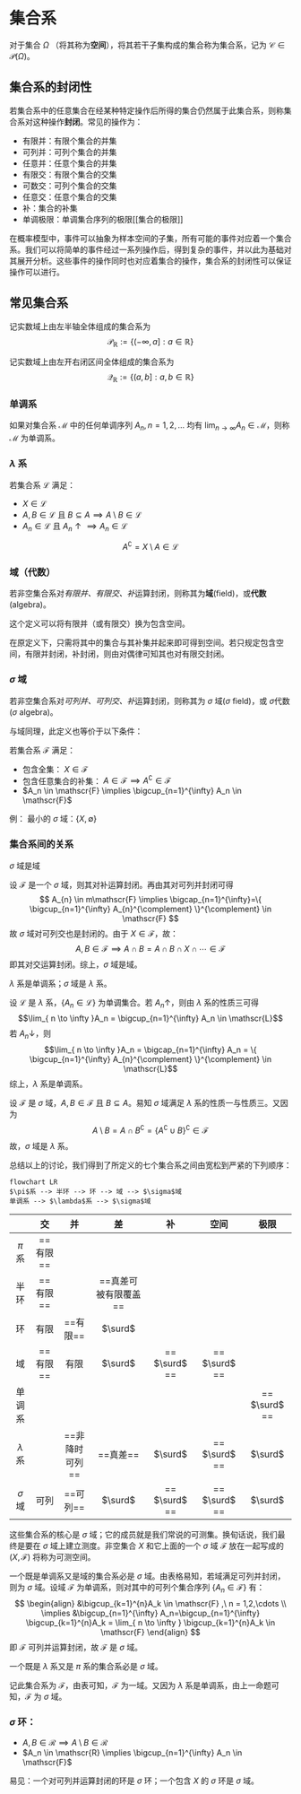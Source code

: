 # 集合系

对于集合 $\Omega$ （将其称为**空间**），将其若干子集构成的集合称为集合系，记为 $\mathcal{C} \in \mathcal{P}(\Omega)$。

## 集合系的封闭性

若集合系中的任意集合在经某种特定操作后所得的集合仍然属于此集合系，则称集合系对这种操作**封闭**。常见的操作为：

+ 有限并：有限个集合的并集
+ 可列并：可列个集合的并集
+ 任意并：任意个集合的并集
+ 有限交：有限个集合的交集
+ 可数交：可列个集合的交集
+ 任意交：任意个集合的交集
+ 补：集合的补集
+ 单调极限：单调集合序列的极限[[集合的极限]]

在概率模型中，事件可以抽象为样本空间的子集，所有可能的事件对应着一个集合系。我们可以将简单的事件经过一系列操作后，得到复杂的事件，并以此为基础对其展开分析。这些事件的操作同时也对应着集合的操作，集合系的封闭性可以保证操作可以进行。

## 常见集合系

记实数域上由左半轴全体组成的集合系为
$$ \mathscr{P}_{\mathbb{R}} := \{ (-\infty,a]:a \in \mathbb{R} \} $$

记实数域上由左开右闭区间全体组成的集合系为
$$ \mathscr{Q}_{\mathbb{R}} := \{ (a,b]:a,b \in \mathbb{R} \} $$

### 单调系

如果对集合系 $\mathscr{M}$ 中的任何单调序列 ${A_{n},n=1,2, …}$ 均有 $\lim_{ n \to \infty }A_{n} \in \mathscr{M}$，则称 $\mathscr{M}$ 为单调系。

### $\lambda$ 系

若集合系 $\mathscr{L}$ 满足：

- $X \in \mathscr{L}$
- $A,B \in \mathscr{L}$ 且 $B \subseteq A \implies A\setminus B \in \mathscr{L}$
- $A_n \in \mathscr{L}$ 且 $A_n \uparrow \implies A_n \in \mathscr{L}$

$$ A^{\complement}=X \setminus A \in \mathscr{L} $$

### 域（代数）

若非空集合系对*有限并、有限交、补*运算封闭，则称其为**域**(field)，或**代数**(algebra)。

这个定义可以将有限并（或有限交）换为包含空间。

在原定义下，只需将其中的集合与其补集并起来即可得到空间。若只规定包含空间，有限并封闭，补封闭，则由对偶律可知其也对有限交封闭。

### $\sigma$ 域

若非空集合系对*可列并、可列交、补*运算封闭，则称其为 $\sigma$ 域($\sigma$ field)，或 $\sigma$代数($\sigma$ algebra)。

与域同理，此定义也等价于以下条件：

若集合系 $\mathscr{F}$ 满足：

- 包含全集： $X \in \mathscr{F}$
- 包含任意集合的补集： $A \in \mathscr{F} \implies A^{\complement} \in \mathscr{F}$
- $A_n \in \mathscr{F} \implies \bigcup_{n=1}^{\infty} A_n \in \mathscr{F}$

例：
最小的 $\sigma$ 域：$\{ X,\emptyset \}$

### 集合系间的关系

$\sigma$ 域是域

设 $\mathscr{F}$ 是一个 $\sigma$ 域，则其对补运算封闭。再由其对可列并封闭可得
$$ A_{n} \in m\mathscr{F} \implies \bigcap_{n=1}^{\infty}=\{ \bigcup_{n=1}^{\infty} A_{n}^{\complement} \}^{\complement} \in \mathscr{F} $$
故 $\sigma$ 域对可列交也是封闭的。由于 $X \in \mathscr{F}$，故：
$$ A,B \in \mathscr{F} \implies A \cap B = A \cap B \cap X \cap \cdots \in \mathscr{F} $$
即其对交运算封闭。综上，$\sigma$ 域是域。

$\lambda$ 系是单调系；$\sigma$ 域是 $\lambda$ 系。

设 $\mathscr{L}$ 是 $\lambda$ 系，$\{ A_n \in \mathscr{L} \}$ 为单调集合。若 $A_n \uparrow$，则由 $\lambda$ 系的性质三可得
$$\lim_{ n \to \infty }A_n = \bigcup_{n=1}^{\infty} A_n \in \mathscr{L}$$
若 $A_n \downarrow$，则
$$\lim_{ n \to \infty }A_n = \bigcap_{n=1}^{\infty} A_n = \{ \bigcup_{n=1}^{\infty} A_{n}^{\complement} \}^{\complement} \in \mathscr{L}$$
综上，$\lambda$ 系是单调系。

设 $\mathscr{F}$ 是 $\sigma$ 域，$A,B \in \mathscr{F}$ 且 $B \subseteq A$。易知 $\sigma$ 域满足 $\lambda$ 系的性质一与性质三。又因为
$$A \setminus B = A \cap B^{\complement}=\{ A ^{\complement} \cup B \}^{\complement} \in \mathscr{F}$$
故，$\sigma$ 域是 $\lambda$ 系。

总结以上的讨论，我们得到了所定义的七个集合系之间由宽松到严紧的下列顺序：

```mermaid
flowchart LR
$\pi$系 --> 半环 --> 环 --> 域 --> $\sigma$域
单调系 --> $\lambda$系 --> $\sigma$域
```

|             |    交    |       并       |          差          |     补      |    空间     |    极限     |
|:-----------:|:--------:|:--------------:|:--------------------:|:-----------:|:-----------:|:-----------:|
|   $\pi$ 系   | ==有限== |                |                      |             |             |             |
|    半环     | ==有限== |                | ==真差可被有限覆盖== |             |             |             |
|     环      |   有限   |    ==有限==    |     $\surd$       |             |             |             |
|     域      | ==有限== |      有限      |       $\surd$        | == $\surd$ == | == $\surd$ == |             |
|   单调系    |          |                |                      |             |             | == $\surd$ == |
| $\lambda$ 系 |          | ==非降时可列== |       ==真差==       |   $\surd$   | == $\surd$ == |   $\surd$   |
| $\sigma$ 域  |   可列   |    ==可列==    |       $\surd$        | == $\surd$ == | == $\surd$ == |   $\surd$   |

这些集合系的核心是 $\sigma$ 域；它的成员就是我们常说的可测集。换旬话说，我们最终是要在 $\sigma$ 域上建立测度。非空集合 $X$ 和它上面的一个 $\sigma$ 域 $\mathscr{F}$ 放在一起写成的 $(X,\mathscr{F})$ 将称为可测空间。

一个既是单调系又是域的集合系必是 $\sigma$ 域。由表格易知，若域满足可列并封闭，则为 $\sigma$ 域。设域 $\mathscr{F}$ 为单调系，则对其中的可列个集合序列 $\{ A_n \in \mathscr{F} \}$ 有：
$$ \begin{align}
 &\bigcup_{k=1}^{n}A_k \in \mathscr{F} ,\ n = 1,2,\cdots  \\
\implies &\bigcup_{n=1}^{\infty} A_n=\bigcup_{n=1}^{\infty} \bigcup_{k=1}^{n}A_k = \lim_{ n \to \infty } \bigcup_{k=1}^{n}A_k \in \mathscr{F}
\end{align} $$
即 $\mathscr{F}$ 可列并运算封闭，故 $\mathscr{F}$ 是 $\sigma$ 域。

一个既是 $\lambda$ 系又是 $\pi$ 系的集合系必是 $\sigma$ 域。

记此集合系为 $\mathscr{F}$，由表可知，$\mathscr{F}$ 为一域。又因为 $\lambda$ 系是单调系，由上一命题可知，$\mathscr{F}$ 为 $\sigma$ 域。

### $\sigma$ 环：

- $A,B \in \mathscr{R} \implies A\setminus B \in \mathscr{R}$
- $A_n \in \mathscr{R} \implies \bigcup_{n=1}^{\infty} A_n \in \mathscr{F}$

易见：一个对可列并运算封闭的环是 $\sigma$ 环；一个包含 $X$ 的 $\sigma$ 环是 $\sigma$ 域。
